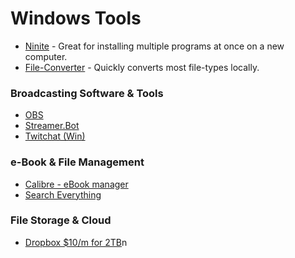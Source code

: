 # Windows Tools

* [Ninite](https://ninite.com/) - Great for installing multiple programs at once on a new computer.
* [File-Converter](https://file-converter.io/) - Quickly converts most file-types locally.

### Broadcasting Software & Tools

- [OBS](https://obsproject.com/download)
- [Streamer.Bot](https://streamer.bot/)
- [Twitchat (Win)](https://twitchat.fr/)

### e-Book & File Management
- [Calibre - eBook manager](https://calibre-ebook.com/)
- [Search Everything](https://www.voidtools.com/)

### File Storage & Cloud

* [Dropbox $10/m for 2TB](https://www.dropbox.com/register)n
